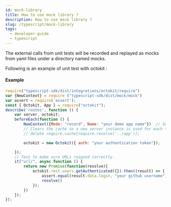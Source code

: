 ```yaml
---
id: mock-library
title: How to use mock library ?
description: How to use mock library ?
slug: /typescript/mock-library
tags:
  - developer-guide
  - typescript
---
```


The external calls from unit tests will be recorded and replayed as mocks from yaml files under a directory named mocks.

Following is an example of unit test with octokit :

#### Example
```js
require("typescript-sdk/dist/integrations/octokit/require")
var {NewContext} = require ("typescript-sdk/dist/mock/mock")
var assert = require('assert');
const { Octokit, App } = require("octokit");
describe('routes', function () {
    var server, octokit;
    beforeEach(function () {
        NewContext({Mode: "record", Name: "your demo app name"})  // Set your keploy mode and name here.
        // Clears the cache so a new server instance is used for each test.
        // delete require.cache[require.resolve('../app')];

        octokit = new Octokit({ auth: "your authentication token"});

    });
    // Test to make sure URLs respond correctly.
    it("url/", async function () {
        return new Promise(function(resolve){
            octokit.rest.users.getAuthenticated({}).then((result) => {
                assert.equal(result.data.login, "your github username")
                resolve()    
            });
        })
    });
});
```